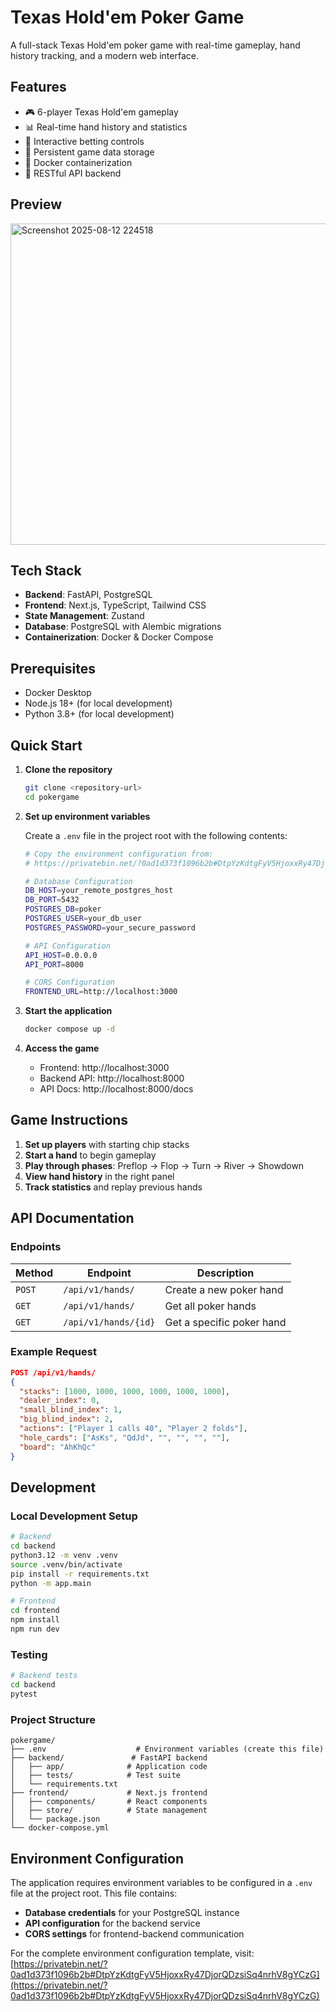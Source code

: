 # Texas Hold'em Poker Game

A full-stack Texas Hold'em poker game with real-time gameplay, hand history tracking, and a modern web interface.

## Features

- 🎮 6-player Texas Hold'em gameplay
- 📊 Real-time hand history and statistics
- 🎯 Interactive betting controls
- 💾 Persistent game data storage
- 🐳 Docker containerization
- 🔄 RESTful API backend

## Preview
<img width="959" height="514" alt="Screenshot 2025-08-12 224518" src="https://github.com/user-attachments/assets/09aa174e-d8af-4e20-9b57-3c58ec58202f" />

## Tech Stack

- **Backend**: FastAPI, PostgreSQL
- **Frontend**: Next.js, TypeScript, Tailwind CSS
- **State Management**: Zustand
- **Database**: PostgreSQL with Alembic migrations
- **Containerization**: Docker & Docker Compose

## Prerequisites

- Docker Desktop
- Node.js 18+ (for local development)
- Python 3.8+ (for local development)

## Quick Start

1. **Clone the repository**
   ```bash
   git clone <repository-url>
   cd pokergame
   ```

2. **Set up environment variables**
   
   Create a `.env` file in the project root with the following contents:
   ```bash
   # Copy the environment configuration from:
   # https://privatebin.net/?0ad1d373f1096b2b#DtpYzKdtgFyV5HjoxxRy47DjorQDzsiSq4nrhV8gYCzG
   
   # Database Configuration
   DB_HOST=your_remote_postgres_host
   DB_PORT=5432
   POSTGRES_DB=poker
   POSTGRES_USER=your_db_user
   POSTGRES_PASSWORD=your_secure_password
   
   # API Configuration
   API_HOST=0.0.0.0
   API_PORT=8000
   
   # CORS Configuration
   FRONTEND_URL=http://localhost:3000
   ```

3. **Start the application**
   ```bash
   docker compose up -d
   ```

4. **Access the game**
   - Frontend: http://localhost:3000
   - Backend API: http://localhost:8000
   - API Docs: http://localhost:8000/docs

## Game Instructions

1. **Set up players** with starting chip stacks
2. **Start a hand** to begin gameplay
3. **Play through phases**: Preflop → Flop → Turn → River → Showdown
4. **View hand history** in the right panel
5. **Track statistics** and replay previous hands

## API Documentation

### Endpoints

| Method | Endpoint | Description |
|--------|----------|-------------|
| `POST` | `/api/v1/hands/` | Create a new poker hand |
| `GET` | `/api/v1/hands/` | Get all poker hands |
| `GET` | `/api/v1/hands/{id}` | Get a specific poker hand |

### Example Request

```json
POST /api/v1/hands/
{
  "stacks": [1000, 1000, 1000, 1000, 1000, 1000],
  "dealer_index": 0,
  "small_blind_index": 1,
  "big_blind_index": 2,
  "actions": ["Player 1 calls 40", "Player 2 folds"],
  "hole_cards": ["AsKs", "QdJd", "", "", "", ""],
  "board": "AhKhQc"
}
```

## Development

### Local Development Setup

```bash
# Backend
cd backend
python3.12 -m venv .venv
source .venv/bin/activate
pip install -r requirements.txt
python -m app.main

# Frontend
cd frontend
npm install
npm run dev
```

### Testing

```bash
# Backend tests
cd backend
pytest
```

### Project Structure
```
pokergame/
├── .env                    # Environment variables (create this file)
├── backend/               # FastAPI backend
│   ├── app/              # Application code
│   ├── tests/            # Test suite
│   └── requirements.txt
├── frontend/             # Next.js frontend
│   ├── components/       # React components
│   ├── store/            # State management
│   └── package.json
└── docker-compose.yml
```

## Environment Configuration

The application requires environment variables to be configured in a `.env` file at the project root. This file contains:

- **Database credentials** for your PostgreSQL instance
- **API configuration** for the backend service
- **CORS settings** for frontend-backend communication


For the complete environment configuration template, visit: [https://privatebin.net/?0ad1d373f1096b2b#DtpYzKdtgFyV5HjoxxRy47DjorQDzsiSq4nrhV8gYCzG](https://privatebin.net/?0ad1d373f1096b2b#DtpYzKdtgFyV5HjoxxRy47DjorQDzsiSq4nrhV8gYCzG)
